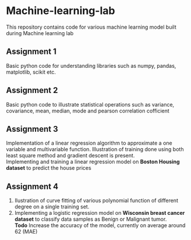 # Machine-learning-lab
This repository contains code for various machine learning model built during Machine learning lab

## Assignment 1

Basic python code for understanding libraries such as numpy, pandas, matplotlib, scikit etc.

## Assignment 2

Basic python code to illustrate statistical operations such as variance, covariance, mean, median, mode and pearson correlation cofficient

## Assignment 3

Implementation of a linear regression algorithm to approximate a one variable and multivariable function. Illustration of training done using both least square method and gradient descent is present. <br>
Implementing and training a linear regression model on **Boston Housing dataset** to predict the house prices


## Assignment 4

1. Ilustration of curve fitting of various polynomial function of different degree on a single training set.
2. Implementing a logistic regression model on **Wisconsin breast cancer dataset** to classify data samples as Benign or Malignant tumor. <br>
    **Todo** Increase the accuracy of the model, currently on average around 62 (MAE)

